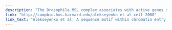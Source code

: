 ```yaml
---
description: "The Drosophila MSL complex associates with active genes specifically on the male X chromosome to acetylate histone H4 at lysine 16 and increase expression approximately 2-fold. To date, no DNA sequence has been discovered to explain the specificity of MSL binding. We hypothesized that sequence-specific targeting occurs at \"chromatin entry sites,\" but the majority of sites are sequence independent. Here we characterize 150 potential entry sites by ChIP-chip and ChIP-seq and discover a GA-rich MSL recognition element (MRE). The motif is only slightly enriched on the X chromosome ( approximately 2-fold), but this is doubled when considering its preferential location within or 3' to active genes (>4-fold enrichment). When inserted on an autosome, a newly identified site can direct local MSL spreading to flanking active genes. These results provide strong evidence for both sequence-dependent and -independent steps in MSL targeting of dosage compensation to the male X chromosome."
link: "http://compbio.hms.harvard.edu/alekseyenko-et-al-cell-2008"
link_text: "Alekseyenko et al, A sequence motif within chromatin entry sites directs MSL establishment on the Drosophila X chromosome,Cell, 2008"
---
```


